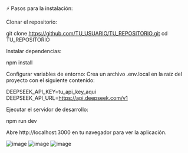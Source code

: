 ⚡ Pasos para la instalación:

Clonar el repositorio:

git clone https://github.com/TU_USUARIO/TU_REPOSITORIO.git
cd TU_REPOSITORIO

Instalar dependencias:

npm install

Configurar variables de entorno:
Crea un archivo .env.local en la raíz del proyecto con el siguiente contenido:

DEEPSEEK_API_KEY=tu_api_key_aqui
DEEPSEEK_API_URL=https://api.deepseek.com/v1

Ejecutar el servidor de desarrollo:

npm run dev

Abre http://localhost:3000 en tu navegador para ver la aplicación.

![image](https://github.com/user-attachments/assets/4e98cd47-b371-4bd1-a623-895701be975e)
![image](https://github.com/user-attachments/assets/589382b1-b421-4bd7-a881-775b9d75b515)
![image](https://github.com/user-attachments/assets/f7f5dd3f-1790-4b5a-9aa8-c22bac17160d)

